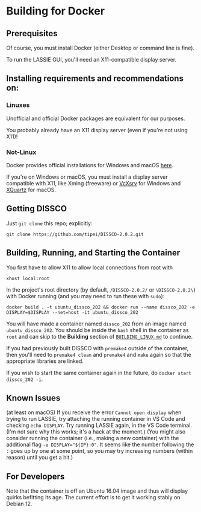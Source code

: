 Building for Docker 
=================

Prerequisites
-------------

Of course, you must install Docker (either Desktop or command line is fine).

To run the LASSIE GUI, you'll need an X11-compatible display server.

Installing requirements and recommendations on:
-----------------------------------------------

### Linuxes
Unofficial and official Docker packages are equivalent for our purposes.

You probably already have an X11 display server (even if you're not using X11)!

### Not-Linux
Docker provides official installations for Windows and macOS [here](https://www.docker.com/products/docker-desktop/).

If you're on Windows or macOS, you must install a display server compatible with X11, like Xming (freeware) or [VcXsrv](https://sourceforge.net/projects/vcxsrv/) for Windows and [XQuartz](https://www.xquartz.org/) for macOS.

Getting DISSCO
-----------------
Just `git clone` this repo; explicitly:

    git clone https://github.com/tipei/DISSCO-2.0.2.git

Building, Running, and Starting the Container
----------------------
You first have to allow X11 to allow local connections from root with

    xhost local:root

In the project's root directory (by default, `/DISSCO-2.0.2/` or `\DISSCO-2.0.2\`) with Docker running (and you may need to run these with `sudo`):

    docker build . -t ubuntu_dissco_202 && docker run --name dissco_202 -e DISPLAY=$DISPLAY --net=host -it ubuntu_dissco_202

You will have made a container named `dissco_202` from an image named `ubuntu_dissco_202`. You should be inside the `bash` shell in the container as `root` and can skip to the **Building** section of [`BUILDING_LINUX.md`](BUILDING_LINUX.md#building) to continue.

If you had previously built DISSCO with `premake4` outside of the container, then you'll need to `premake4 clean` and `premake4` and `make` again so that the appropriate libraries are linked.

If you wish to start the same container again in the future, do `docker start dissco_202 -i`.

Known Issues
------------
(at least on macOS) If you receive the error `Cannot open display` when trying to run LASSIE, try attaching the running container in VS Code and checking `echo DISPLAY`. Try running LASSIE again, in the VS Code terminal. (I'm not sure why this works; it's a hack at the moment.) (You might also consider running the container (i.e., making a new container) with the additional flag `-e DISPLAY="${IP}:0"`. It seems like the number following the `:` goes up by one at some point, so you may try increasing numbers (within reason) until you get a hit.)

For Developers
--------------
Note that the container is off an Ubuntu 16.04 image and thus will display quirks befitting its age. The current effort is to get it working stably on Debian 12.
    
